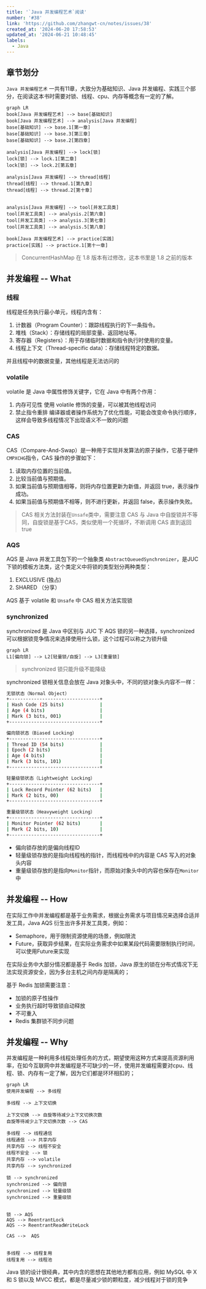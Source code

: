 ```yaml
---
title: '`Java 并发编程艺术`阅读'
number: '#38'
link: 'https://github.com/zhangwt-cn/notes/issues/38'
created_at: '2024-06-20 17:58:53'
updated_at: '2024-06-21 10:48:45'
labels:
  - Java
---
```

## 章节划分
`Java 并发编程艺术` 一共有11章，大致分为基础知识、Java 并发编程、实践三个部分，在阅读这本书时需要对锁、线程、cpu、内存等概念有一定的了解。


```mermaid
graph LR
book[Java 并发编程艺术] --> base[基础知识]
book[Java 并发编程艺术] --> analysis[Java 并发编程]
base[基础知识] --> base.1[第一章]
base[基础知识] --> base.3[第三章]
base[基础知识] --> base.2[第四章]

analysis[Java 并发编程] --> lock[锁]
lock[锁] --> lock.1[第二章]
lock[锁] --> lock.2[第五章]

analysis[Java 并发编程] --> thread[线程]
thread[线程] --> thread.1[第九章]
thread[线程] --> thread.2[第十章]


analysis[Java 并发编程] --> tool[并发工具类]
tool[并发工具类] --> analysis.2[第六章]
tool[并发工具类] --> analysis.3[第七章]
tool[并发工具类] --> analysis.5[第八章]

book[Java 并发编程艺术] --> practice[实践]
practice[实践] --> practice.1[第十一章]
```


> ConcurrentHashMap 在 1.8 版本有过修改，这本书里是 1.8 之前的版本



## 并发编程 -- What

### 线程
线程是任务执行最小单元，线程内含有：
1. 计数器（Program Counter）：跟踪线程执行的下一条指令。
2. 堆栈（Stack）：存储线程的局部变量、返回地址等。
3. 寄存器（Registers）：用于存储临时数据和指令执行时使用的变量。
4. 线程上下文（Thread-specific data）：存储线程特定的数据。

并且线程中的数据变量，其他线程是无法访问的

### volatile
volatile 是 Java 中属性修饰关键字，它在 Java 中有两个作用：
1. 内存可见性
使用 volatile 修饰的变量，可以被其他线程访问
2. 禁止指令重排
编译器或者操作系统为了优化性能，可能会改变命令执行顺序，这样会导致多线程情况下出现语义不一致的问题

### CAS
CAS（Compare-And-Swap）是一种用于实现并发算法的原子操作，它基于硬件`CMPXCHG`指令，CAS 操作的步骤如下：
1. 读取内存位置的当前值。
2. 比较当前值与预期值。
3. 如果当前值与预期值相等，则将内存位置更新为新值，并返回 true，表示操作成功。
4. 如果当前值与预期值不相等，则不进行更新，并返回 false，表示操作失败。

> CAS 相关方法封装在`Unsafe`类中，需要注意 CAS 与 Java 中自旋锁并不等同，自旋锁是基于CAS，类似使用一个死循环，不断调用 CAS 直到返回 true


### AQS
AQS 是 Java 并发工具包下的一个抽象类 `AbstractQueuedSynchronizer`，是JUC下锁的模板方法类，这个类定义中将锁的类型划分两种类型：
1. EXCLUSIVE (独占)
2. SHARED （分享）

AQS 基于 volatile 和 `Unsafe` 中 CAS 相关方法实现锁


### synchronized
synchronized 是 Java 中区别与 JUC 下 AQS 锁的另一种选择，synchronized 可以根据锁竞争情况来选择使用什么锁，这个过程可以称之为锁升级

```mermaid
graph LR
L1[偏向锁] --> L2[轻量锁/自旋] --> L3[重量锁]
```
> synchronized 锁只能升级不能降级

synchronized 锁相关信息会放在 Java 对象头中，不同的锁对象头内容不一样：

```bash
无锁状态（Normal Object）
+---------------------------------+
| Hash Code (25 bits)             |
| Age (4 bits)                    |
| Mark (3 bits, 001)              |
+---------------------------------+

偏向锁状态（Biased Locking）
+---------------------------------+
| Thread ID (54 bits)             |
| Epoch (2 bits)                  |
| Age (4 bits)                    |
| Mark (3 bits, 101)              |
+---------------------------------+

轻量级锁状态（Lightweight Locking）
+---------------------------------+
| Lock Record Pointer (62 bits)   |
| Mark (2 bits, 00)               |
+---------------------------------+

重量级锁状态（Heavyweight Locking）
+---------------------------------+
| Monitor Pointer (62 bits)       |
| Mark (2 bits, 10)               |
+---------------------------------+

```
- 偏向锁存放的是偏向线程ID
- 轻量级锁存放的是指向线程栈的指针，而线程栈中的内容是 CAS 写入的对象头内容
- 重量级锁存放的是指向`Monitor`指针，而原始对象头中的内容也保存在`Monitor`中


## 并发编程 -- How
在实际工作中并发编程都是基于业务需求，根据业务需求与项目情况来选择合适并发工具，Java AQS 衍生出许多并发工具类，例如：
- Semaphore，用于限制资源使用的场景，例如限流
- Future，获取异步结果，在实际业务需求中如果某段代码需要限制执行时间，可以使用Future来实现

在实际业务中大部分情况都是基于 Redis 加锁，Java 原生的锁在分布式情况下无法实现资源安全，因为多台主机之间内存是隔离的；

基于 Redis 加锁需要注意：
- 加锁的原子性操作
- 业务执行超时导致锁自动释放
- 不可重入
- Redis 集群锁不同步问题



## 并发编程 -- Why
并发编程是一种利用多线程处理任务的方式，期望使用这种方式来提高资源利用率，在如今互联网中并发编程是不可缺少的一环，使用并发编程需要对cpu、线程、锁、内存有一定了解，因为它们都是环环相扣的；

```mermaid
graph LR
使用并发编程 --> 多线程

多线程 --> 上下文切换

上下文切换 --> 自旋等待减少上下文切换次数
自旋等待减少上下文切换次数 --> CAS

多线程 --> 线程通信
线程通信 --> 共享内存
共享内存 --> 线程不安全
线程不安全 --> 锁
共享内存 --> volatile
共享内存 --> synchronized

锁 --> synchronized
synchronized --> 偏向锁
synchronized --> 轻量级锁
synchronized --> 重量级锁


锁 --> AQS
AQS --> ReentrantLock
AQS --> ReentrantReadWriteLock

CAS -->  AQS


多线程 --> 线程复用
线程复用 --> 线程池
```


Java 锁的设计很经典，其中内含的思想在其他地方都有应用，例如 MySQL 中 X 和 S 锁以及 MVCC 模式，都是尽量减少锁的颗粒度，减少线程对于锁的竞争
